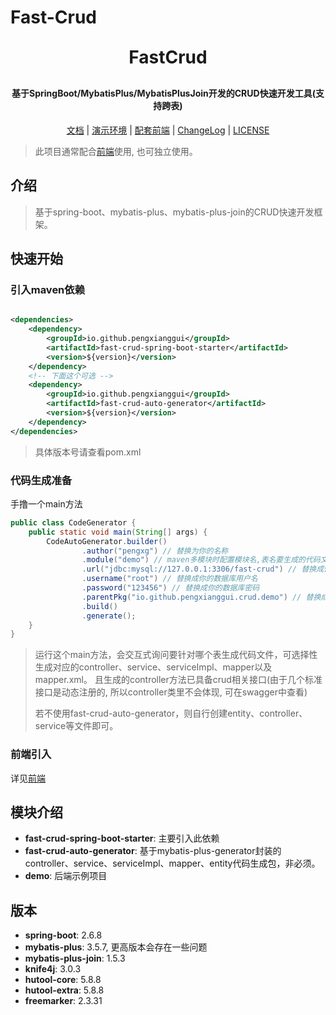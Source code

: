 # Fast-Crud

<h1 align="center" style="margin: 30px 0 30px; font-weight: bold;">FastCrud</h1>
<h4 align="center">基于SpringBoot/MybatisPlus/MybatisPlusJoin开发的CRUD快速开发工具(支持跨表)</h4>
<p align="center">
	<a href="http://fastcrud-doc.pengxg.cc/">文档</a> |
	<a href="http://fastcrud.pengxg.cc/">演示环境</a> |
	<a href="https://github.com/pengxianggui/fast-crud-ui3">配套前端</a> |
	<a href="https://github.com/pengxianggui/fast-crud/releases">ChangeLog</a> |
	<a href="https://github.com/pengxianggui/fast-crud/blob/main/LICENSE">LICENSE</a>
</p>

> 此项目通常配合[前端](https://github.com/pengxianggui/fast-crud-ui3)使用, 也可独立使用。

## 介绍

> 基于spring-boot、mybatis-plus、mybatis-plus-join的CRUD快速开发框架。

## 快速开始

### 引入maven依赖

```xml

<dependencies>
    <dependency>
        <groupId>io.github.pengxianggui</groupId>
        <artifactId>fast-crud-spring-boot-starter</artifactId>
        <version>${version}</version>
    </dependency>
    <!-- 下面这个可选 -->
    <dependency>
        <groupId>io.github.pengxianggui</groupId>
        <artifactId>fast-crud-auto-generator</artifactId>
        <version>${version}</version>
    </dependency>
</dependencies>
```

> 具体版本号请查看pom.xml

### 代码生成准备

手撸一个main方法

```java
public class CodeGenerator {
    public static void main(String[] args) {
        CodeAutoGenerator.builder()
                .author("pengxg") // 替换为你的名称
                .module("demo") // maven多模块时配置模块名,表名要生成的代码文件存放的模块
                .url("jdbc:mysql://127.0.0.1:3306/fast-crud") // 替换成你的数据库连接地址
                .username("root") // 替换成你的数据库用户名
                .password("123456") // 替换成你的数据库密码
                .parentPkg("io.github.pengxianggui.crud.demo") // 替换成你的包根目录
                .build()
                .generate();
    }
}
```

> 运行这个main方法，会交互式询问要针对哪个表生成代码文件，可选择性生成对应的controller、service、serviceImpl、mapper以及mapper.xml。
> 且生成的controller方法已具备crud相关接口(由于几个标准接口是动态注册的, 所以controller类里不会体现, 可在swagger中查看)
>
> 若不使用fast-crud-auto-generator，则自行创建entity、controller、service等文件即可。

### 前端引入

详见[前端](https://github.com/pengxianggui/fast-crud-ui3)

## 模块介绍

- **fast-crud-spring-boot-starter**: 主要引入此依赖
- **fast-crud-auto-generator**: 基于mybatis-plus-generator封装的controller、service、serviceImpl、mapper、entity代码生成包，非必须。
- **demo**: 后端示例项目

## 版本

- **spring-boot**: 2.6.8
- **mybatis-plus**: 3.5.7, 更高版本会存在一些问题
- **mybatis-plus-join**: 1.5.3
- **knife4j**: 3.0.3
- **hutool-core**: 5.8.8
- **hutool-extra**: 5.8.8
- **freemarker**: 2.3.31